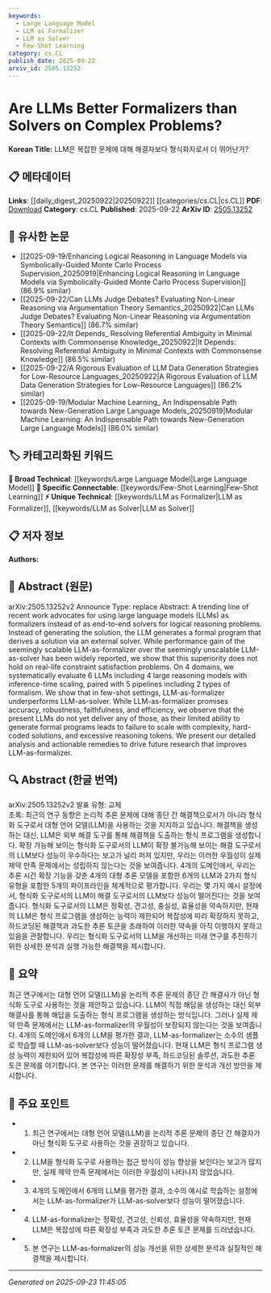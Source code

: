 ```yaml
---
keywords:
  - Large Language Model
  - LLM as Formalizer
  - LLM as Solver
  - Few-Shot Learning
category: cs.CL
publish_date: 2025-09-22
arxiv_id: 2505.13252
---
```


<!-- KEYWORD_LINKING_METADATA:
{
  "processed_timestamp": "2025-09-23T11:45:05.072146",
  "vocabulary_version": "1.0",
  "selected_keywords": [
    "Large Language Model",
    "LLM as Formalizer",
    "LLM as Solver",
    "Few-Shot Learning"
  ],
  "rejected_keywords": [],
  "similarity_scores": {
    "Large Language Model": 0.85,
    "LLM as Formalizer": 0.78,
    "LLM as Solver": 0.77,
    "Few-Shot Learning": 0.8
  },
  "extraction_method": "AI_prompt_based",
  "budget_applied": true,
  "candidates_json": {
    "candidates": [
      {
        "surface": "Large Language Models",
        "canonical": "Large Language Model",
        "aliases": [
          "LLM",
          "large language models"
        ],
        "category": "broad_technical",
        "rationale": "Central to the paper's discussion, linking LLMs provides context within the broader field of AI.",
        "novelty_score": 0.45,
        "connectivity_score": 0.88,
        "specificity_score": 0.6,
        "link_intent_score": 0.85
      },
      {
        "surface": "LLM-as-formalizer",
        "canonical": "LLM as Formalizer",
        "aliases": [
          "formalizer LLM",
          "LLM formalization"
        ],
        "category": "unique_technical",
        "rationale": "Represents a specific application of LLMs that is central to the paper's argument.",
        "novelty_score": 0.72,
        "connectivity_score": 0.65,
        "specificity_score": 0.8,
        "link_intent_score": 0.78
      },
      {
        "surface": "LLM-as-solver",
        "canonical": "LLM as Solver",
        "aliases": [
          "solver LLM",
          "LLM solving"
        ],
        "category": "unique_technical",
        "rationale": "Contrasts with LLM-as-formalizer, highlighting different roles of LLMs in problem-solving.",
        "novelty_score": 0.7,
        "connectivity_score": 0.6,
        "specificity_score": 0.78,
        "link_intent_score": 0.77
      },
      {
        "surface": "Few-shot settings",
        "canonical": "Few-Shot Learning",
        "aliases": [
          "few-shot",
          "few shot"
        ],
        "category": "specific_connectable",
        "rationale": "Relevant to the evaluation context of LLMs, connecting to broader discussions on learning paradigms.",
        "novelty_score": 0.55,
        "connectivity_score": 0.85,
        "specificity_score": 0.7,
        "link_intent_score": 0.8
      }
    ],
    "ban_list_suggestions": [
      "solution",
      "performance gain",
      "real-life constraint satisfaction problems"
    ]
  },
  "decisions": [
    {
      "candidate_surface": "Large Language Models",
      "resolved_canonical": "Large Language Model",
      "decision": "linked",
      "scores": {
        "novelty": 0.45,
        "connectivity": 0.88,
        "specificity": 0.6,
        "link_intent": 0.85
      }
    },
    {
      "candidate_surface": "LLM-as-formalizer",
      "resolved_canonical": "LLM as Formalizer",
      "decision": "linked",
      "scores": {
        "novelty": 0.72,
        "connectivity": 0.65,
        "specificity": 0.8,
        "link_intent": 0.78
      }
    },
    {
      "candidate_surface": "LLM-as-solver",
      "resolved_canonical": "LLM as Solver",
      "decision": "linked",
      "scores": {
        "novelty": 0.7,
        "connectivity": 0.6,
        "specificity": 0.78,
        "link_intent": 0.77
      }
    },
    {
      "candidate_surface": "Few-shot settings",
      "resolved_canonical": "Few-Shot Learning",
      "decision": "linked",
      "scores": {
        "novelty": 0.55,
        "connectivity": 0.85,
        "specificity": 0.7,
        "link_intent": 0.8
      }
    }
  ]
}
-->

# Are LLMs Better Formalizers than Solvers on Complex Problems?

**Korean Title:** LLM은 복잡한 문제에 대해 해결자보다 형식화자로서 더 뛰어난가?

## 📋 메타데이터

**Links**: [[daily_digest_20250922|20250922]] [[categories/cs.CL|cs.CL]]
**PDF**: [Download](https://arxiv.org/pdf/2505.13252.pdf)
**Category**: cs.CL
**Published**: 2025-09-22
**ArXiv ID**: [2505.13252](https://arxiv.org/abs/2505.13252)

## 🔗 유사한 논문
- [[2025-09-19/Enhancing Logical Reasoning in Language Models via Symbolically-Guided Monte Carlo Process Supervision_20250919|Enhancing Logical Reasoning in Language Models via Symbolically-Guided Monte Carlo Process Supervision]] (86.9% similar)
- [[2025-09-22/Can LLMs Judge Debates? Evaluating Non-Linear Reasoning via Argumentation Theory Semantics_20250922|Can LLMs Judge Debates? Evaluating Non-Linear Reasoning via Argumentation Theory Semantics]] (86.7% similar)
- [[2025-09-22/It Depends_ Resolving Referential Ambiguity in Minimal Contexts with Commonsense Knowledge_20250922|It Depends: Resolving Referential Ambiguity in Minimal Contexts with Commonsense Knowledge]] (86.5% similar)
- [[2025-09-22/A Rigorous Evaluation of LLM Data Generation Strategies for Low-Resource Languages_20250922|A Rigorous Evaluation of LLM Data Generation Strategies for Low-Resource Languages]] (86.2% similar)
- [[2025-09-19/Modular Machine Learning_ An Indispensable Path towards New-Generation Large Language Models_20250919|Modular Machine Learning: An Indispensable Path towards New-Generation Large Language Models]] (86.0% similar)

## 🏷️ 카테고리화된 키워드
**🧠 Broad Technical**: [[keywords/Large Language Model|Large Language Model]]
**🔗 Specific Connectable**: [[keywords/Few-Shot Learning|Few-Shot Learning]]
**⚡ Unique Technical**: [[keywords/LLM as Formalizer|LLM as Formalizer]], [[keywords/LLM as Solver|LLM as Solver]]

## 📋 저자 정보

**Authors:** 

## 📄 Abstract (원문)

arXiv:2505.13252v2 Announce Type: replace 
Abstract: A trending line of recent work advocates for using large language models (LLMs) as formalizers instead of as end-to-end solvers for logical reasoning problems. Instead of generating the solution, the LLM generates a formal program that derives a solution via an external solver. While performance gain of the seemingly scalable LLM-as-formalizer over the seemingly unscalable LLM-as-solver has been widely reported, we show that this superiority does not hold on real-life constraint satisfaction problems. On 4 domains, we systematically evaluate 6 LLMs including 4 large reasoning models with inference-time scaling, paired with 5 pipelines including 2 types of formalism. We show that in few-shot settings, LLM-as-formalizer underperforms LLM-as-solver. While LLM-as-formalizer promises accuracy, robustness, faithfulness, and efficiency, we observe that the present LLMs do not yet deliver any of those, as their limited ability to generate formal programs leads to failure to scale with complexity, hard-coded solutions, and excessive reasoning tokens. We present our detailed analysis and actionable remedies to drive future research that improves LLM-as-formalizer.

## 🔍 Abstract (한글 번역)

arXiv:2505.13252v2 발표 유형: 교체  
초록: 최근의 연구 동향은 논리적 추론 문제에 대해 종단 간 해결책으로서가 아니라 형식화 도구로서 대형 언어 모델(LLM)을 사용하는 것을 지지하고 있습니다. 해결책을 생성하는 대신, LLM은 외부 해결 도구를 통해 해결책을 도출하는 형식 프로그램을 생성합니다. 확장 가능해 보이는 형식화 도구로서의 LLM이 확장 불가능해 보이는 해결 도구로서의 LLM보다 성능이 우수하다는 보고가 널리 퍼져 있지만, 우리는 이러한 우월성이 실제 제약 만족 문제에서는 성립하지 않는다는 것을 보여줍니다. 4개의 도메인에서, 우리는 추론 시간 확장 기능을 갖춘 4개의 대형 추론 모델을 포함한 6개의 LLM과 2가지 형식 유형을 포함한 5개의 파이프라인을 체계적으로 평가합니다. 우리는 몇 가지 예시 설정에서, 형식화 도구로서의 LLM이 해결 도구로서의 LLM보다 성능이 떨어진다는 것을 보여줍니다. 형식화 도구로서의 LLM은 정확성, 견고성, 충실성, 효율성을 약속하지만, 현재의 LLM은 형식 프로그램을 생성하는 능력이 제한되어 복잡성에 따라 확장하지 못하고, 하드코딩된 해결책과 과도한 추론 토큰을 초래하여 이러한 약속을 아직 이행하지 못하고 있음을 관찰합니다. 우리는 형식화 도구로서의 LLM을 개선하는 미래 연구를 추진하기 위한 상세한 분석과 실행 가능한 해결책을 제시합니다.

## 📝 요약

최근 연구에서는 대형 언어 모델(LLM)을 논리적 추론 문제의 종단 간 해결사가 아닌 형식화 도구로 사용하는 것을 제안하고 있습니다. LLM이 직접 해답을 생성하는 대신 외부 해결사를 통해 해답을 도출하는 형식 프로그램을 생성하는 방식입니다. 그러나 실제 제약 만족 문제에서는 LLM-as-formalizer의 우월성이 보장되지 않는다는 것을 보여줍니다. 4개의 도메인에서 6개의 LLM을 평가한 결과, LLM-as-formalizer는 소수의 샘플로 학습할 때 LLM-as-solver보다 성능이 떨어졌습니다. 현재 LLM은 형식 프로그램 생성 능력이 제한되어 있어 복잡성에 따른 확장성 부족, 하드코딩된 솔루션, 과도한 추론 토큰 문제를 야기합니다. 본 연구는 이러한 문제를 해결하기 위한 분석과 개선 방안을 제시합니다.

## 🎯 주요 포인트

- 1. 최근 연구에서는 대형 언어 모델(LLM)을 논리적 추론 문제의 종단 간 해결자가 아닌 형식화 도구로 사용하는 것을 권장하고 있습니다.
- 2. LLM을 형식화 도구로 사용하는 접근 방식이 성능 향상을 보인다는 보고가 많지만, 실제 제약 만족 문제에서는 이러한 우월성이 나타나지 않았습니다.
- 3. 4개의 도메인에서 6개의 LLM을 평가한 결과, 소수의 예시로 학습하는 설정에서는 LLM-as-formalizer가 LLM-as-solver보다 성능이 떨어졌습니다.
- 4. LLM-as-formalizer는 정확성, 견고성, 신뢰성, 효율성을 약속하지만, 현재 LLM은 복잡성에 따른 확장성 부족과 과도한 추론 토큰 문제를 드러냈습니다.
- 5. 본 연구는 LLM-as-formalizer의 성능 개선을 위한 상세한 분석과 실질적인 해결책을 제시합니다.


---

*Generated on 2025-09-23 11:45:05*